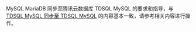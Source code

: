 MySQL MariaDB 同步至腾讯云数据库 TDSQL MySQL 的要求和指导，与 [TDSQL MySQL 同步至 TDSQL MySQL](https://cloud.tencent.com/document/product/571/63736) 的内容基本一致，请参考相关内容进行操作。

